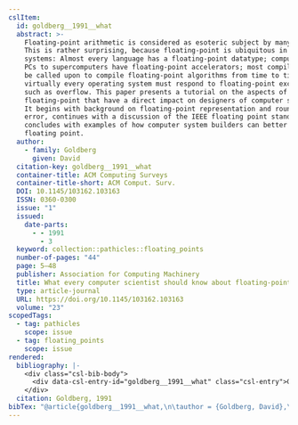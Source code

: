 ```yaml
---
cslItem:
  id: goldberg__1991__what
  abstract: >-
    Floating-point arithmetic is considered as esoteric subject by many people.
    This is rather surprising, because floating-point is ubiquitous in computer
    systems: Almost every language has a floating-point datatype; computers from
    PCs to supercomputers have floating-point accelerators; most compilers will
    be called upon to compile floating-point algorithms from time to time; and
    virtually every operating system must respond to floating-point exceptions
    such as overflow. This paper presents a tutorial on the aspects of
    floating-point that have a direct impact on designers of computer systems.
    It begins with background on floating-point representation and rounding
    error, continues with a discussion of the IEEE floating point standard, and
    concludes with examples of how computer system builders can better support
    floating point.
  author:
    - family: Goldberg
      given: David
  citation-key: goldberg__1991__what
  container-title: ACM Computing Surveys
  container-title-short: ACM Comput. Surv.
  DOI: 10.1145/103162.103163
  ISSN: 0360-0300
  issue: "1"
  issued:
    date-parts:
      - - 1991
        - 3
  keyword: collection::pathicles::floating_points
  number-of-pages: "44"
  page: 5–48
  publisher: Association for Computing Machinery
  title: What every computer scientist should know about floating-point arithmetic
  type: article-journal
  URL: https://doi.org/10.1145/103162.103163
  volume: "23"
scopedTags:
  - tag: pathicles
    scope: issue
  - tag: floating_points
    scope: issue
rendered:
  bibliography: |-
    <div class="csl-bib-body">
      <div data-csl-entry-id="goldberg__1991__what" class="csl-entry">Goldberg, D. 1991 “What every computer scientist should know about floating-point arithmetic,” <i>ACM Computing Surveys</i>, 23(1), pp. 5–48. doi:10.1145/103162.103163.</div>
    </div>
  citation: Goldberg, 1991
bibTex: "@article{goldberg__1991__what,\n\tauthor = {Goldberg, David},\n\tjournal = {ACM Computing Surveys},\n\tnumber = {1},\n\tyear = {1991},\n\tmonth = {3},\n\tpages = {5--48},\n\tpublisher = {Association for Computing Machinery},\n\ttitle = {What every computer scientist should know about floating-point arithmetic},\n\tvolume = {23},\n}\n\n"
---
```

